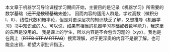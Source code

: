 本文章于机器学习导论课程学习期间开始，主要目的是记录《机器学习》所需要的数学基础（~~还不是数理基础太差~~）。
因而内容的适用人群是，学过高数（微积分I、II）、线性代数和概率论，但是对更深层次的知识缺乏了解，又想推导《机器学习》书中知识点的人。可以说，如果有相当的机器学习基础或者数学能力，我这里的东西是没用的。
我是课上的学生，所以内容是不会包含习题的（xyx）。我也是在网上（~~RTFB STFW RTFAQ~~）搜索理解，对于更深奥的内容不是很了解，也可能会出错，希望大家批评指正。